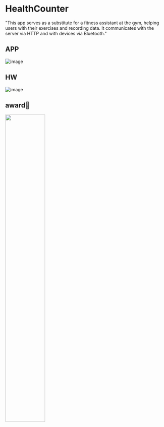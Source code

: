 # HealthCounter

"This app serves as a substitute for a fitness assistant at the gym, helping users with their exercises and recording data.
It communicates with the server via HTTP and with devices via Bluetooth."

## APP
![image](https://github.com/gomdolipooh/HealthCounter/assets/97873333/f0a19ea6-9fdb-40e8-9444-d8a1b1ff1d5b)


## HW
![image](https://github.com/gomdolipooh/HealthCounter/assets/97873333/51701fa0-1ad7-4b55-a3ff-1e32e4431477)


## award🏅
<img src="https://github.com/gomdolipooh/HealthCounter/assets/97873333/715cb0aa-4baa-43aa-97c5-cdb8dc319cf4" width="50%">
